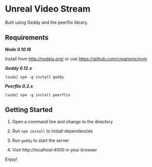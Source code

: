 Unreal Video Stream
========

Built using Geddy and the peerflix library.

Requirements
------------
***Node 0.10.16***

Install from http://nodejs.org/ or use https://github.com/creationix/nvm

***Geddy 0.12.x***

```
[sudo] npm -g install geddy
```

***Peerflix 0.2.x***

```
[sudo] npm -g install peerflix
```

Getting Started
---------------
1. Open a command line and change to the directory

2. Run `npm install` to install dependencies

3. Run `geddy` to start the server

4. Visit http://localhost:4000 in your browser

Enjoy!
